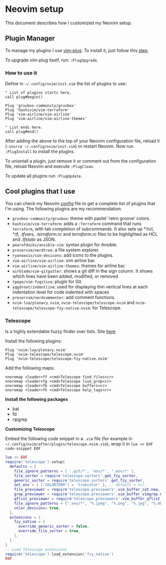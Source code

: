 # Neovim setup

This document describes how I customized my Neovim setup.

## Plugin Manager

To manage my plugins I use [vim-plug](https://github.com/junegunn/vim-plug). To install it, just follow this
[step](https://github.com/junegunn/vim-plug#neovim).

To upgrade vim-plug itself, run: `:PlugUpgrade`.

### How to use it

Define in `~/.config/nvim/init.vim` the list of plugins to use:

```viml
" List of plugins starts here.
call plug#begin()

Plug 'gruvbox-community/gruvbox'
Plug 'hashivim/vim-terraform'
Plug 'vim-airline/vim-airline'
Plug 'vim-airline/vim-airline-themes'

" List ends here.
call plug#end()
```

After adding the above to the top of your Neovim configuration file, reload it (`:source ~/.config/nvim/init.vim`) or
restart Neovim. Now run `:PlugInstall` to install the plugins.

To unisntall a plugin, just remove it or comment out from the configuration file, reload Neovim and execute
`:PlugClean`.

To update all plugins run `:PlugUpdate`.

## Cool plugins that I use

You can check my Neovim [config](https://github.com/aryklein/dotfiles/blob/master/.config/nvim/init.vim) file to get
a complete list of plugins that I'm using. The following plugins are my recommendation:

- `gruvbox-community/gruvbox`: theme with pastel 'retro groove' colors.
- `hashivim/vim-terraform`: adds a `:Terraform` command that runs `terraform`, with tab completion of subcommands. It
also sets up *.hcl, *.tf, *.tfvars, .terraform.rc*  and *terraform.rc* files to be highlighted as HCL and *.tfstate* as JSON.
- `pearofducks/ansible-vim`: syntax plugin for Ansible.
- `preservim/nerdtree`: a file system explorer.
- `ryanoasis/vim-devicons`: add icons to the plugins.
- `vim-airline/vim-airline`: vim airline bar.
- `vim-airline/vim-airline-themes`: themes for airline bar.
- `airblade/vim-gitgutter`: shows a git diff in the sign column. It shows which lines have been added, modified, or
removed
- `tpope/vim-fugitive`: plugin for Git.
- `yggdroot/indentline`: used for displaying thin vertical lines at each indentation level for code indented with
spaces
- `preservim/nerdcommenter`: add comment functions.
- `nvim-lua/plenary.nvim`, `nvim-telescope/telescope.nvim` and `nvim-telescope/telescope-fzy-native.nvim`: for
Telescope.

### Telescope

Is a highly extendable fuzzy finder over lists. Site [here](https://github.com/nvim-telescope/telescope.nvim)

Install the following plugins:

```viml
Plug 'nvim-lua/plenary.nvim'
Plug 'nvim-telescope/telescope.nvim'
Plug 'nvim-telescope/telescope-fzy-native.nvim'
```

Add the following maps:

```viml
nnoremap <leader>ff <cmd>Telescope find_files<cr>
nnoremap <leader>fg <cmd>Telescope live_grep<cr>
nnoremap <leader>fb <cmd>Telescope buffers<cr>
nnoremap <leader>fh <cmd>Telescope help_tags<cr>
```

**Install the following packages**

- bat
- fd
- ripgrep


**Customizing Telescope**

Embed the following code snippet in a `.vim` file (for example in `~/.config/nvim/after/plugin/telescope.nvim.vim`),
wrap it in `lua << EOF code-snippet EOF`

```lua
lua << EOF
require('telescope').setup{
  defaults = {
    file_ignore_patterns = { '.git/*', 'env/*', '.env/*' },
    file_sorter = require'telescope.sorters'.get_fzy_sorter,
    generic_sorter = require'telescope.sorters'.get_fzy_sorter,
    set_env = { ['COLORTERM'] = 'truecolor' }, -- default = nil,
    file_previewer = require'telescope.previewers'.vim_buffer_cat.new,
    grep_previewer = require'telescope.previewers'.vim_buffer_vimgrep.new,
    qflist_previewer = require'telescope.previewers'.vim_buffer_qflist.new,
    file_ignore_patterns = {".env/*", "%.jpeg", "%.png", "%.jpg", "%.mkv"},
    color_devicons= true,
  },
  extensions = {
    fzy_native = {
      override_generic_sorter = false,
      override_file_sorter = true,
    },
  }
}
-- Load Telescope extensions
require('telescope').load_extension('fzy_native')
EOF
```

